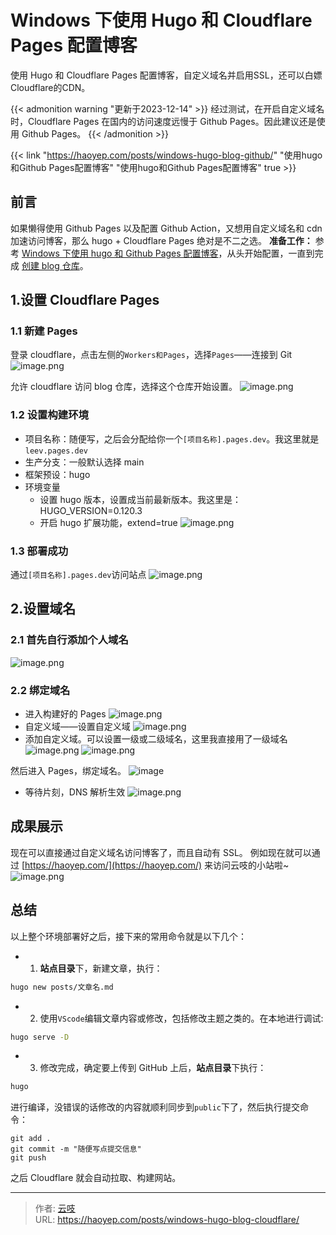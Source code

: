 # Windows 下使用 Hugo 和 Cloudflare Pages 配置博客


使用 Hugo 和 Cloudflare Pages 配置博客，自定义域名并启用SSL，还可以白嫖Cloudflare的CDN。

<!--more-->

{{< admonition warning "更新于2023-12-14" >}}
经过测试，在开启自定义域名时，Cloudflare Pages 在国内的访问速度远慢于 Github Pages。因此建议还是使用 Github Pages。
{{< /admonition >}}

{{< link "https://haoyep.com/posts/windows-hugo-blog-github/" "使用hugo和Github Pages配置博客" "使用hugo和Github Pages配置博客" true >}}

## 前言
如果懒得使用 Github Pages 以及配置 Github Action，又想用自定义域名和 cdn 加速访问博客，那么 hugo + Cloudflare Pages 绝对是不二之选。
**准备工作：** 参考 [Windows 下使用 hugo 和 Github Pages 配置博客](https://haoyep.com/posts/windows_hugo_github_pages_blog/)，从头开始配置，一直到完成 [创建 blog 仓库](https://haoyep.com/posts/windows_hugo_github_pages_blog/#2%E5%88%9B%E5%BB%BA-blog-%E4%BB%93%E5%BA%93)。
## 1.设置 Cloudflare Pages
### 1.1 新建 Pages
登录 cloudflare，点击左侧的`Workers和Pages`，选择`Pages`——连接到 Git
![image.png](https://cdn.haoyep.com/gh/leegical/Blog_img/md_img202311081549200.png)

允许 cloudflare 访问 blog 仓库，选择这个仓库开始设置。
![image.png](https://cdn.haoyep.com/gh/leegical/Blog_img/md_img202311081550760.png)

### 1.2 设置构建环境
- 项目名称：随便写，之后会分配给你一个`[项目名称].pages.dev`。我这里就是 `leev.pages.dev`
- 生产分支：一般默认选择 main
- 框架预设：hugo
- 环境变量
	- 设置 hugo 版本，设置成当前最新版本。我这里是：HUGO_VERSION=0.120.3
	- 开启 hugo 扩展功能，extend=true
![image.png](https://cdn.haoyep.com/gh/leegical/Blog_img/md_img202311081553496.png)
### 1.3 部署成功
通过`[项目名称].pages.dev`访问站点
![image.png](https://cdn.haoyep.com/gh/leegical/Blog_img/md_img202311081556682.png)


## 2.设置域名
### 2.1 首先自行添加个人域名
![image.png](https://cdn.haoyep.com/gh/leegical/Blog_img/md_img202311081559407.png)

### 2.2 绑定域名
- 进入构建好的 Pages
![image.png](https://cdn.haoyep.com/gh/leegical/Blog_img/md_img202311081600461.png)
- 自定义域——设置自定义域
![image.png](https://cdn.haoyep.com/gh/leegical/Blog_img/md_img202311081601828.png)
- 添加自定义域。可以设置一级或二级域名，这里我直接用了一级域名
![image.png](https://cdn.haoyep.com/gh/leegical/Blog_img/md_img202311081602294.png)
![image.png](https://cdn.haoyep.com/gh/leegical/Blog_img/md_img202311081603622.png)

然后进入 Pages，绑定域名。
![image](https://img.allworldg.xyz/2022/05/4b4a00bb92c5985a9e60925c9e3c7426.png)
- 等待片刻，DNS 解析生效
![image.png](https://cdn.haoyep.com/gh/leegical/Blog_img/md_img202311081604721.png)
## 成果展示
现在可以直接通过自定义域名访问博客了，而且自动有 SSL。
例如现在就可以通过 [https://haoyep.com/](https://haoyep.com/) 来访问云吱的小站啦~
![image.png](https://cdn.haoyep.com/gh/leegical/Blog_img/md_img202311081606080.png)

## 总结
以上整个环境部署好之后，接下来的常用命令就是以下几个：
- 1. **站点目录**下，新建文章，执行：
```bash
hugo new posts/文章名.md
```
- 2. 使用`VScode`编辑文章内容或修改，包括修改主题之类的。在本地进行调试:
```bash
hugo serve -D
```
- 3. 修改完成，确定要上传到 GitHub 上后，**站点目录**下执行：
```bash
hugo
```
进行编译，没错误的话修改的内容就顺利同步到`public`下了，然后执行提交命令：
```shell
git add .
git commit -m "随便写点提交信息"
git push
```
之后 Cloudflare 就会自动拉取、构建网站。

---

> 作者: [云吱](https://haoyep.com/)  
> URL: https://haoyep.com/posts/windows-hugo-blog-cloudflare/  

